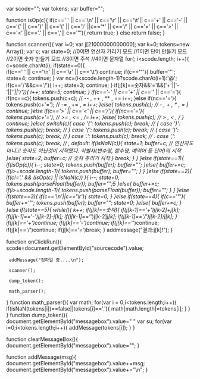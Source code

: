 var scode="";
var tokens;
var buffer="";

function isOp(c){
	if(c==' ' || c=='\n' || c=='\r' || c=='\t'|| c=='+' || c=='-' || c=='{' || c=='}' || c=='(' || c==')' ||c=='*' || c=='/' || c=='=' || c=='>' || c=='<' ||c=='.' || c==','|| c=='"'){
		return true;
	}
	else return false;
}

function scanner(){
	var i=0;
	var j[21000000000000];
	var k=0;
	tokens=new Array();
  	var c;
	var state=0; //0이면 연산자 가리기 모드
	    //1이면 단어 만들기 모드
            //2이면 숫자 만들기 모드
            //3이면 주석
            //4이면 문자열
	for(; i<scode.length; i++){
		c=scode.charAt(i);
		if(state==0){		
        if(c==' ' || c=='\n' || c=='\r' || c=='\t') continue;
			if(c=='"'){
				buffer='"';
				state=4;
				continue;
			}
        var nc=(i<scode.length-1)?scode.charAt(i+1):'@';
			if(c=='/'&&c=='/'){
				i++;
				state=3;
				continue;
			}
      if(j[k]==숫자&&'='&&('+'||'-'||'*'||'/')){
      i++;
      state=5;
      continue;
      }
			if(c=='-' || c=='+' || c=='*' || c=='='){
				if(nc==c){
					tokens.push(c+c); // -- , ++ , ** , ==
					i++;
				}else if(nc=='='){
					tokens.push(c+'='); // -= , += , *= 
					i++;
				}else{
					tokens.push(c); // - , + , * , =
				}
				continue;
			}else if(c=='>' || c=='<' || c=='/'){
				if(nc=='='){
					tokens.push(c+'='); // >= , <= , /=
					i++;
				}else{
					tokens.push(c); // > , < , /
				}
				continue;
			}else{
            	switch(c){
                	case '{': tokens.push(c); break; // {
                	case '}': tokens.push(c); break; // }
                	case '(': tokens.push(c); break; // (
						case ')': tokens.push(c); break; // )
						case '.': tokens.push(c); break; // .
						case ',': tokens.push(c); break; // ,
                	default:
                	    if(isNaN(c)){
                	        state=1; buffer=c; // 연산자도 아니고 숫자도 아닌것이 시작됐다. 식별자(변수명, 함수명, 예약어 등 단어)의 시작
                    }else{
                        	state=2; buffer=c; // 숫자 추리기 시작
                    }
							break;
        		 }
			}
		}else if(state==1){
		    if(isOp(c)){
				i--;
				state=0;
				tokens.push(buffer);
				buffer="";
			}else{
				buffer+=c;
				if(i>=scode.length-1){
					tokens.push(buffer);
					buffer="";
				}
			}
		}else if(state==2){ 
			if(c!='.' && (isOp(c) || isNaN(c)) ){
				i--;
				state=0;
				tokens.push(parseFloat(buffer)); 
				buffer="";5
			}else{
				buffer+=c;
				if(i>=scode.length-1){
					tokens.push(parseFloat(buffer));
					buffer="";
				}
			}
		}else if(state==3){
			if(c=='\n'||c=='\r'){
				state=0;
			}
		}else if(state==4){
			if(c=='"'){
				buffer+='"';
				tokens.push(buffer);
				buffer="";
				state=0;
			}else{
				buffer+=c;
			}
		}else if(state==5){
					while(){
			k++;
			if(j[k]==숫자){
				if(j[k-1]=='+')j[k-2]+j[k];
			  if(j[k-1]=='-')j[k-2]-j[k];
	  		if(j[k-1]=='*')j[k-2]*j[k];
	  		if(j[k-1]=='/')j[k-2]/j[k];
			}
			if(j[k]=='+')continue;
			if(j[k]=='-')continue;
			if(j[k]=='*')continue;
			if(j[k]=='/')continue;
			if(j[k]=='=')break;
	}
	addmessage("결과:j[k]!");
}

function onClickRun(){
     scode=document.getElementById("sourcecode").value;

     addMessage("컴파일 중....\n");
     
     scanner();	
     
     dump_token();
     
     math_parser();
}
function math_parser(){
	var math;
	for(var i = 0;i<tokens.length;i++){
		if(isNaN(tokens[i])==false||tokens[i]=='.'){
			math[math.length]=tokens[i];
		}
	}
} 
function dump_token(){
	 document.getElementById("messagebox").value=" "
    var su;
    for(var i=0;i<tokens.length;i++){
        addMessage(tokens[i]);
    }
}

function clearMessageBox(){
    document.getElementById("messagebox").value="";
}

function addMessage(msg){
    document.getElementById("messagebox").value+=msg;
    document.getElementById("messagebox").value+="\n";
}
